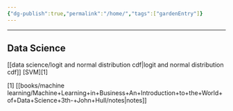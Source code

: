 ```yaml
---
{"dg-publish":true,"permalink":"/home/","tags":["gardenEntry"]}
---
```


---
## Data Science
[[data science/logit and normal distribution cdf\|logit and normal distribution cdf]]
[SVM][1]


[1] [[books/machine learning/Machine+Learning+in+Business+An+Introduction+to+the+World+of+Data+Science+3th-+John+Hull/notes\|notes]]